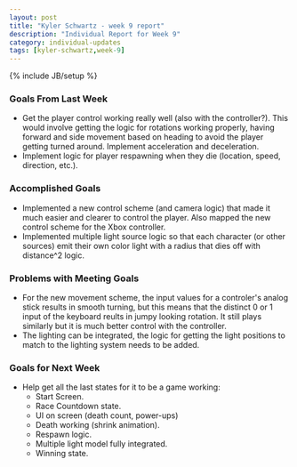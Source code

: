 ```yaml
---
layout: post
title: "Kyler Schwartz - week 9 report"
description: "Individual Report for Week 9"
category: individual-updates 
tags: [kyler-schwartz,week-9]
---
```

{% include JB/setup %}

### Goals From Last Week
 - Get the player control working really well (also with the controller?). This would involve getting the logic for rotations working properly, having forward and side movement based on heading to avoid the player getting turned around. Implement acceleration and deceleration.
 - Implement logic for player respawning when they die (location, speed, direction, etc.).

### Accomplished Goals
 - Implemented a new control scheme (and camera logic) that made it much easier and clearer to control the player. Also mapped the new control scheme for the Xbox controller.
 - Implemented multiple light source logic so that each character (or other sources) emit their own color light with a radius that dies off with distance^2 logic.
 
### Problems with Meeting Goals
 - For the new movement scheme, the input values for a controler's analog stick results in smooth turning, but this means that the distinct 0 or 1 input of the keyboard reults in jumpy looking rotation. It still plays similarly but it is much better control with the controller.
 - The lighting can be integrated, the logic for getting the light positions to match to the lighting system needs to be added.

### Goals for Next Week
 - Help get all the last states for it to be a game working:
	- Start Screen.
	- Race Countdown state.
	- UI on screen (death count, power-ups)
	- Death working (shrink animation).
	- Respawn logic.
	- Multiple light model fully integrated.
	- Winning state.
 
